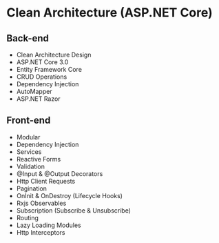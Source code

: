 # Clean Architecture (ASP.NET Core)

## Back-end
        
* Clean Architecture Design
* ASP.NET Core 3.0
* Entity Framework Core
* CRUD Operations
* Dependency Injection
* AutoMapper
* ASP.NET Razor

## Front-end
* Modular
* Dependency Injection
* Services
* Reactive Forms
* Validation
* @Input & @Output Decorators
* Http Client Requests
* Pagination
* OnInit & OnDestroy (Lifecycle Hooks)
* Rxjs Observables
* Subscription (Subscribe & Unsubscribe)
* Routing
* Lazy Loading Modules
* Http Interceptors
